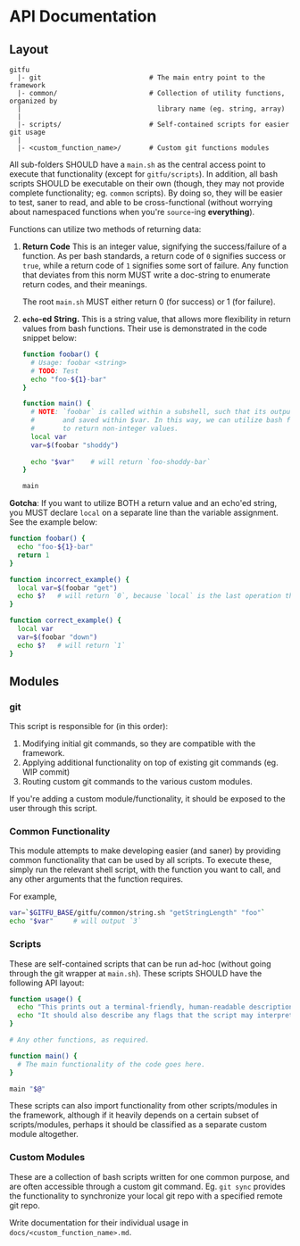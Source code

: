 # API Documentation

## Layout

```
gitfu
  |- git                           # The main entry point to the framework
  |- common/                       # Collection of utility functions, organized by
  |                                  library name (eg. string, array)
  |
  |- scripts/                      # Self-contained scripts for easier git usage
  |
  |- <custom_function_name>/       # Custom git functions modules
```

All sub-folders SHOULD have a `main.sh` as the central access point to execute that functionality (except for `gitfu/scripts`). In addition, all bash scripts SHOULD be executable on their own (though, they may not provide complete functionality; eg. `common` scripts). By doing so, they will be easier to test, saner to read, and able to be cross-functional (without worrying about namespaced functions when you're `source`-ing **everything**).

Functions can utilize two methods of returning data:

1. **Return Code**
   This is an integer value, signifying the success/failure of a function. As per bash standards, a return code of `0` signifies success or `true`, while a return code of `1` signifies some sort of failure. Any function that deviates from this norm MUST write a doc-string to enumerate return codes, and their meanings.

   The root `main.sh` MUST either return 0 (for success) or 1 (for failure).

2. **`echo`-ed String.**
   This is a string value, that allows more flexibility in return values from bash functions. Their use is demonstrated in the code snippet below:

   ```bash
   function foobar() {
     # Usage: foobar <string>
     # TODO: Test
     echo "foo-${1}-bar"
   }

   function main() {
     # NOTE: `foobar` is called within a subshell, such that its output will be captured
     #       and saved within $var. In this way, we can utilize bash functions effectively
     #       to return non-integer values.
     local var
     var=$(foobar "shoddy")
     
     echo "$var"	# will return `foo-shoddy-bar`
   }

   main
   ```

**Gotcha**: If you want to utilize BOTH a return value and an echo'ed string, you MUST declare `local` on a separate line than the variable assignment. See the example below:

```bash
function foobar() {
  echo "foo-${1}-bar"
  return 1
}

function incorrect_example() {
  local var=$(foobar "get")
  echo $?	# will return `0`, because `local` is the last operation that is performed.
}

function correct_example() {
  local var
  var=$(foobar "down")
  echo $?	# will return `1`
}
```



## Modules

### git

This script is responsible for (in this order):

1. Modifying initial git commands, so they are compatible with the framework.
2. Applying additional functionality on top of existing git commands (eg. WIP commit)
3. Routing custom git commands to the various custom modules.

If you're adding a custom module/functionality, it should be exposed to the user through this script.

### Common Functionality

This module attempts to make developing easier (and saner) by providing common functionality that can be used by all scripts. To execute these, simply run the relevant shell script, with the function you want to call, and any other arguments that the function requires.

For example,

```bash
var=`$GITFU_BASE/gitfu/common/string.sh "getStringLength" "foo"`
echo "$var"     # will output `3`
```

### Scripts

These are self-contained scripts that can be run ad-hoc (without going through the git wrapper at `main.sh`). These scripts SHOULD have the following API layout:

```bash
function usage() {
  echo "This prints out a terminal-friendly, human-readable description of how to use the script."
  echo "It should also describe any flags that the script may interpret."
}

# Any other functions, as required.

function main() {
  # The main functionality of the code goes here.
}

main "$@"
```

These scripts can also import functionality from other scripts/modules in the framework, although if it heavily depends on a certain subset of scripts/modules, perhaps it should be classified as a separate custom module altogether.

### Custom Modules

These are a collection of bash scripts written for one common purpose, and are often accessible through a custom git command. Eg. `git sync` provides the functionality to synchronize your local git repo with a specified remote git repo.

Write documentation for their individual usage in `docs/<custom_function_name>.md`.
